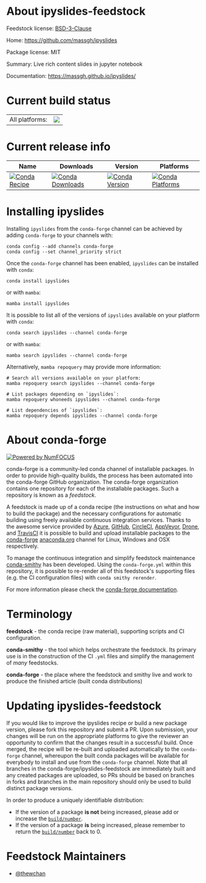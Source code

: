About ipyslides-feedstock
=========================

Feedstock license: [BSD-3-Clause](https://github.com/conda-forge/ipyslides-feedstock/blob/main/LICENSE.txt)

Home: https://github.com/massgh/ipyslides

Package license: MIT

Summary: Live rich content slides in jupyter notebook

Documentation: https://massgh.github.io/ipyslides/

Current build status
====================


<table><tr><td>All platforms:</td>
    <td>
      <a href="https://dev.azure.com/conda-forge/feedstock-builds/_build/latest?definitionId=14097&branchName=main">
        <img src="https://dev.azure.com/conda-forge/feedstock-builds/_apis/build/status/ipyslides-feedstock?branchName=main">
      </a>
    </td>
  </tr>
</table>

Current release info
====================

| Name | Downloads | Version | Platforms |
| --- | --- | --- | --- |
| [![Conda Recipe](https://img.shields.io/badge/recipe-ipyslides-green.svg)](https://anaconda.org/conda-forge/ipyslides) | [![Conda Downloads](https://img.shields.io/conda/dn/conda-forge/ipyslides.svg)](https://anaconda.org/conda-forge/ipyslides) | [![Conda Version](https://img.shields.io/conda/vn/conda-forge/ipyslides.svg)](https://anaconda.org/conda-forge/ipyslides) | [![Conda Platforms](https://img.shields.io/conda/pn/conda-forge/ipyslides.svg)](https://anaconda.org/conda-forge/ipyslides) |

Installing ipyslides
====================

Installing `ipyslides` from the `conda-forge` channel can be achieved by adding `conda-forge` to your channels with:

```
conda config --add channels conda-forge
conda config --set channel_priority strict
```

Once the `conda-forge` channel has been enabled, `ipyslides` can be installed with `conda`:

```
conda install ipyslides
```

or with `mamba`:

```
mamba install ipyslides
```

It is possible to list all of the versions of `ipyslides` available on your platform with `conda`:

```
conda search ipyslides --channel conda-forge
```

or with `mamba`:

```
mamba search ipyslides --channel conda-forge
```

Alternatively, `mamba repoquery` may provide more information:

```
# Search all versions available on your platform:
mamba repoquery search ipyslides --channel conda-forge

# List packages depending on `ipyslides`:
mamba repoquery whoneeds ipyslides --channel conda-forge

# List dependencies of `ipyslides`:
mamba repoquery depends ipyslides --channel conda-forge
```


About conda-forge
=================

[![Powered by
NumFOCUS](https://img.shields.io/badge/powered%20by-NumFOCUS-orange.svg?style=flat&colorA=E1523D&colorB=007D8A)](https://numfocus.org)

conda-forge is a community-led conda channel of installable packages.
In order to provide high-quality builds, the process has been automated into the
conda-forge GitHub organization. The conda-forge organization contains one repository
for each of the installable packages. Such a repository is known as a *feedstock*.

A feedstock is made up of a conda recipe (the instructions on what and how to build
the package) and the necessary configurations for automatic building using freely
available continuous integration services. Thanks to the awesome service provided by
[Azure](https://azure.microsoft.com/en-us/services/devops/), [GitHub](https://github.com/),
[CircleCI](https://circleci.com/), [AppVeyor](https://www.appveyor.com/),
[Drone](https://cloud.drone.io/welcome), and [TravisCI](https://travis-ci.com/)
it is possible to build and upload installable packages to the
[conda-forge](https://anaconda.org/conda-forge) [anaconda.org](https://anaconda.org/)
channel for Linux, Windows and OSX respectively.

To manage the continuous integration and simplify feedstock maintenance
[conda-smithy](https://github.com/conda-forge/conda-smithy) has been developed.
Using the ``conda-forge.yml`` within this repository, it is possible to re-render all of
this feedstock's supporting files (e.g. the CI configuration files) with ``conda smithy rerender``.

For more information please check the [conda-forge documentation](https://conda-forge.org/docs/).

Terminology
===========

**feedstock** - the conda recipe (raw material), supporting scripts and CI configuration.

**conda-smithy** - the tool which helps orchestrate the feedstock.
                   Its primary use is in the construction of the CI ``.yml`` files
                   and simplify the management of *many* feedstocks.

**conda-forge** - the place where the feedstock and smithy live and work to
                  produce the finished article (built conda distributions)


Updating ipyslides-feedstock
============================

If you would like to improve the ipyslides recipe or build a new
package version, please fork this repository and submit a PR. Upon submission,
your changes will be run on the appropriate platforms to give the reviewer an
opportunity to confirm that the changes result in a successful build. Once
merged, the recipe will be re-built and uploaded automatically to the
`conda-forge` channel, whereupon the built conda packages will be available for
everybody to install and use from the `conda-forge` channel.
Note that all branches in the conda-forge/ipyslides-feedstock are
immediately built and any created packages are uploaded, so PRs should be based
on branches in forks and branches in the main repository should only be used to
build distinct package versions.

In order to produce a uniquely identifiable distribution:
 * If the version of a package **is not** being increased, please add or increase
   the [``build/number``](https://docs.conda.io/projects/conda-build/en/latest/resources/define-metadata.html#build-number-and-string).
 * If the version of a package **is** being increased, please remember to return
   the [``build/number``](https://docs.conda.io/projects/conda-build/en/latest/resources/define-metadata.html#build-number-and-string)
   back to 0.

Feedstock Maintainers
=====================

* [@thewchan](https://github.com/thewchan/)


